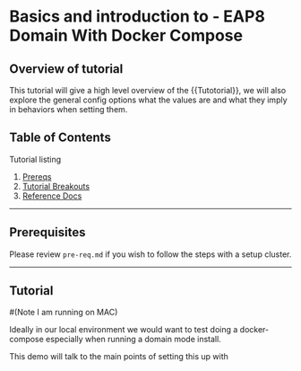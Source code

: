 # Basics and introduction to - EAP8 Domain With Docker Compose

## Overview of tutorial

This tutorial will give a high level overview of the {{Tutotorial}}, we will also explore the general config options what the values are and what they imply in behaviors when setting them.

## Table of Contents

Tutorial listing

1. [Prereqs](#prerequisites)
2. [Tutorial Breakouts](#tutorials)
3. [Reference Docs](#reference-docs)

---

## Prerequisites

Please review `pre-req.md` if you wish to follow the steps with a setup cluster.

---

## Tutorial

#(Note I am running on MAC)

Ideally in our local environment we would want to test doing a docker-compose especially when running a domain mode install.

This demo will talk to the main points of setting this up with 